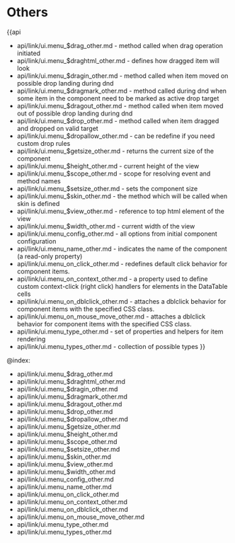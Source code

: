 Others
=======

{{api
- api/link/ui.menu_$drag_other.md - method called when drag operation initiated
- api/link/ui.menu_$draghtml_other.md - defines how dragged item will look
- api/link/ui.menu_$dragin_other.md - method called when item moved on possible drop landing during dnd
- api/link/ui.menu_$dragmark_other.md - method called during dnd when some item in the component need to be marked as active drop target
- api/link/ui.menu_$dragout_other.md - method called when item moved out of possible drop landing during dnd
- api/link/ui.menu_$drop_other.md - method called when item dragged and dropped on valid target
- api/link/ui.menu_$dropallow_other.md - can be redefine if you need custom drop rules
- api/link/ui.menu_$getsize_other.md - returns the current size of the component
- api/link/ui.menu_$height_other.md - current height of the view
- api/link/ui.menu_$scope_other.md - scope for resolving event and method names
- api/link/ui.menu_$setsize_other.md - sets the component size
- api/link/ui.menu_$skin_other.md - the method which will be called when skin is defined
- api/link/ui.menu_$view_other.md - reference to top html element of the view
- api/link/ui.menu_$width_other.md - current width of the view
- api/link/ui.menu_config_other.md - all options from initial component configuration
- api/link/ui.menu_name_other.md - indicates the name of the component (a read-only property)
- api/link/ui.menu_on_click_other.md - redefines default click behavior for component items.
- api/link/ui.menu_on_context_other.md - a property used to define custom context-click (right click) handlers for elements in the DataTable cells<br>
- api/link/ui.menu_on_dblclick_other.md - attaches a dblclick behavior for component items with the specified CSS class.
- api/link/ui.menu_on_mouse_move_other.md - attaches a dblclick behavior for component items with the specified CSS class.
- api/link/ui.menu_type_other.md - set of properties and helpers for item rendering
- api/link/ui.menu_types_other.md - collection of possible types
}}

@index:
- api/link/ui.menu_$drag_other.md
- api/link/ui.menu_$draghtml_other.md
- api/link/ui.menu_$dragin_other.md
- api/link/ui.menu_$dragmark_other.md
- api/link/ui.menu_$dragout_other.md
- api/link/ui.menu_$drop_other.md
- api/link/ui.menu_$dropallow_other.md
- api/link/ui.menu_$getsize_other.md
- api/link/ui.menu_$height_other.md
- api/link/ui.menu_$scope_other.md
- api/link/ui.menu_$setsize_other.md
- api/link/ui.menu_$skin_other.md
- api/link/ui.menu_$view_other.md
- api/link/ui.menu_$width_other.md
- api/link/ui.menu_config_other.md
- api/link/ui.menu_name_other.md
- api/link/ui.menu_on_click_other.md
- api/link/ui.menu_on_context_other.md
- api/link/ui.menu_on_dblclick_other.md
- api/link/ui.menu_on_mouse_move_other.md
- api/link/ui.menu_type_other.md
- api/link/ui.menu_types_other.md


